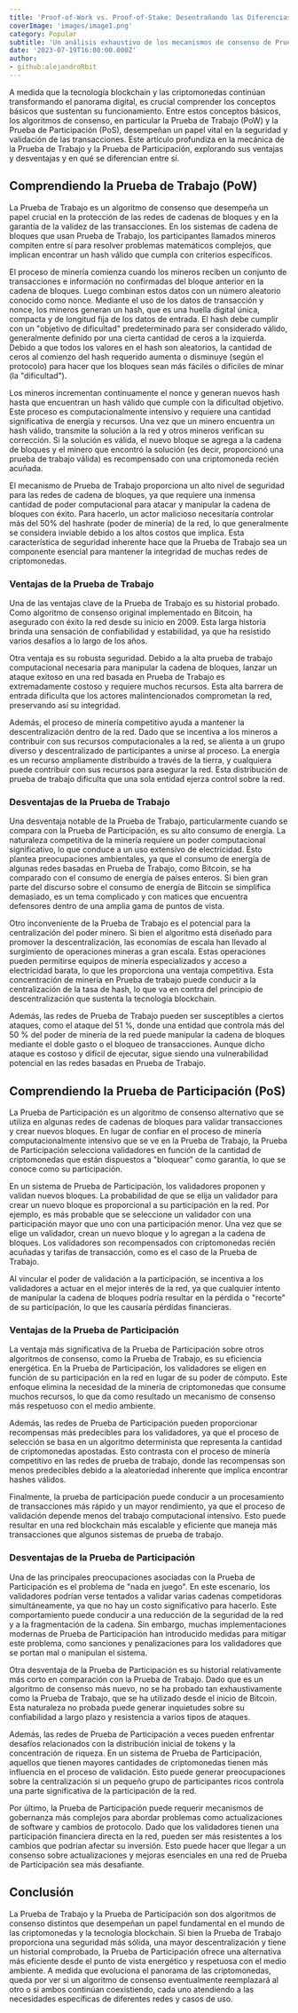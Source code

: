 ```yaml
---
title: 'Proof-of-Work vs. Proof-of-Stake: Desentrañando las Diferencias Clave'
coverImage: 'images/image1.png'
category: Popular
subtitle: 'Un análisis exhaustivo de los mecanismos de consenso de Prueba de Trabajo y Prueba de Participación, que destaca sus ventajas, desventajas y características distintivas.'
date: '2023-07-19T16:00:00.000Z'
author: 
- github:alejandroRbit
---
```


A medida que la tecnología blockchain y las criptomonedas continúan transformando el panorama digital, es crucial comprender los conceptos básicos que sustentan su funcionamiento. Entre estos conceptos básicos, los algoritmos de consenso, en particular la Prueba de Trabajo (PoW) y la Prueba de Participación (PoS), desempeñan un papel vital en la seguridad y validación de las transacciones. Este artículo profundiza en la mecánica de la Prueba de Trabajo y la Prueba de Participación, explorando sus ventajas y desventajas y en qué se diferencian entre sí.


## Comprendiendo la Prueba de Trabajo (PoW)

La Prueba de Trabajo es un algoritmo de consenso que desempeña un papel crucial en la protección de las redes de cadenas de bloques y en la garantía de la validez de las transacciones. En los sistemas de cadena de bloques que usan Prueba de Trabajo, los participantes llamados mineros compiten entre sí para resolver problemas matemáticos complejos, que implican encontrar un hash válido que cumpla con criterios específicos.

El proceso de minería comienza cuando los mineros reciben un conjunto de transacciones e información no confirmadas del bloque anterior en la cadena de bloques. Luego combinan estos datos con un número aleatorio conocido como nonce. Mediante el uso de los datos de transacción y nonce, los mineros generan un hash, que es una huella digital única, compacta y de longitud fija de los datos de entrada. El hash debe cumplir con un "objetivo de dificultad" predeterminado para ser considerado válido, generalmente definido por una cierta cantidad de ceros a la izquierda. Debido a que todos los valores en el hash son aleatorios, la cantidad de ceros al comienzo del hash requerido aumenta o disminuye (según el protocolo) para hacer que los bloques sean más fáciles o difíciles de minar (la "dificultad").

Los mineros incrementan continuamente el nonce y generan nuevos hash hasta que encuentran un hash válido que cumple con la dificultad objetivo. Este proceso es computacionalmente intensivo y requiere una cantidad significativa de energía y recursos. Una vez que un minero encuentra un hash válido, transmite la solución a la red y otros mineros verifican su corrección. Si la solución es válida, el nuevo bloque se agrega a la cadena de bloques y el minero que encontró la solución (es decir, proporcionó una prueba de trabajo válida) es recompensado con una criptomoneda recién acuñada.

El mecanismo de Prueba de Trabajo proporciona un alto nivel de seguridad para las redes de cadena de bloques, ya que requiere una inmensa cantidad de poder computacional para atacar y manipular la cadena de bloques con éxito. Para hacerlo, un actor malicioso necesitaría controlar más del 50% del hashrate (poder de minería) de la red, lo que generalmente se considera inviable debido a los altos costos que implica. Esta característica de seguridad inherente hace que la Prueba de Trabajo sea un componente esencial para mantener la integridad de muchas redes de criptomonedas.


### Ventajas de la Prueba de Trabajo

Una de las ventajas clave de la Prueba de Trabajo es su historial probado. Como algoritmo de consenso original implementado en Bitcoin, ha asegurado con éxito la red desde su inicio en 2009. Esta larga historia brinda una sensación de confiabilidad y estabilidad, ya que ha resistido varios desafíos a lo largo de los años.

Otra ventaja es su robusta seguridad. Debido a la alta prueba de trabajo computacional necesaria para manipular la cadena de bloques, lanzar un ataque exitoso en una red basada en Prueba de Trabajo es extremadamente costoso y requiere muchos recursos. Esta alta barrera de entrada dificulta que los actores malintencionados comprometan la red, preservando así su integridad.

Además, el proceso de minería competitivo ayuda a mantener la descentralización dentro de la red. Dado que se incentiva a los mineros a contribuir con sus recursos computacionales a la red, se alienta a un grupo diverso y descentralizado de participantes a unirse al proceso. La energía es un recurso ampliamente distribuido a través de la tierra, y cualquiera puede contribuir con sus recursos para asegurar la red. Esta distribución de prueba de trabajo dificulta que una sola entidad ejerza control sobre la red.


### Desventajas de la Prueba de Trabajo

Una desventaja notable de la Prueba de Trabajo, particularmente cuando se compara con la Prueba de Participación, es su alto consumo de energía. La naturaleza competitiva de la minería requiere un poder computacional significativo, lo que conduce a un uso extensivo de electricidad. Esto plantea preocupaciones ambientales, ya que el consumo de energía de algunas redes basadas en Prueba de Trabajo, como Bitcoin, se ha comparado con el consumo de energía de países enteros. Si bien gran parte del discurso sobre el consumo de energía de Bitcoin se simplifica demasiado, es un tema complicado y con matices que encuentra defensores dentro de una amplia gama de puntos de vista.

Otro inconveniente de la Prueba de Trabajo es el potencial para la centralización del poder minero. Si bien el algoritmo está diseñado para promover la descentralización, las economías de escala han llevado al surgimiento de operaciones mineras a gran escala. Estas operaciones pueden permitirse equipos de minería especializados y acceso a electricidad barata, lo que les proporciona una ventaja competitiva. Esta concentración de minería en Prueba de trabajo puede conducir a la centralización de la tasa de hash, lo que va en contra del principio de descentralización que sustenta la tecnología blockchain.

Además, las redes de Prueba de Trabajo pueden ser susceptibles a ciertos ataques, como el ataque del 51 %, donde una entidad que controla más del 50 % del poder de minería de la red puede manipular la cadena de bloques mediante el doble gasto o el bloqueo de transacciones. Aunque dicho ataque es costoso y difícil de ejecutar, sigue siendo una vulnerabilidad potencial en las redes basadas en Prueba de Trabajo.


## Comprendiendo la Prueba de Participación (PoS)

La Prueba de Participación es un algoritmo de consenso alternativo que se utiliza en algunas redes de cadenas de bloques para validar transacciones y crear nuevos bloques. En lugar de confiar en el proceso de minería computacionalmente intensivo que se ve en la Prueba de Trabajo, la Prueba de Participación selecciona validadores en función de la cantidad de criptomonedas que están dispuestos a "bloquear" como garantía, lo que se conoce como su participación.

En un sistema de Prueba de Participación, los validadores proponen y validan nuevos bloques. La probabilidad de que se elija un validador para crear un nuevo bloque es proporcional a su participación en la red. Por ejemplo, es más probable que se seleccione un validador con una participación mayor que uno con una participación menor. Una vez que se elige un validador, crean un nuevo bloque y lo agregan a la cadena de bloques. Los validadores son recompensados con criptomonedas recién acuñadas y tarifas de transacción, como es el caso de la Prueba de Trabajo.

Al vincular el poder de validación a la participación, se incentiva a los validadores a actuar en el mejor interés de la red, ya que cualquier intento de manipular la cadena de bloques podría resultar en la pérdida o "recorte" de su participación, lo que les causaría pérdidas financieras.


### Ventajas de la Prueba de Participación

La ventaja más significativa de la Prueba de Participación sobre otros algoritmos de consenso, como la Prueba de Trabajo, es su eficiencia energética. En la Prueba de Participación, los validadores se eligen en función de su participación en la red en lugar de su poder de cómputo. Este enfoque elimina la necesidad de la minería de criptomonedas que consume muchos recursos, lo que da como resultado un mecanismo de consenso más respetuoso con el medio ambiente.

Además, las redes de Prueba de Participación pueden proporcionar recompensas más predecibles para los validadores, ya que el proceso de selección se basa en un algoritmo determinista que representa la cantidad de criptomonedas apostadas. Esto contrasta con el proceso de minería competitivo en las redes de prueba de trabajo, donde las recompensas son menos predecibles debido a la aleatoriedad inherente que implica encontrar hashes válidos.

Finalmente, la prueba de participación puede conducir a un procesamiento de transacciones más rápido y un mayor rendimiento, ya que el proceso de validación depende menos del trabajo computacional intensivo. Esto puede resultar en una red blockchain más escalable y eficiente que maneja más transacciones que algunos sistemas de prueba de trabajo.


### Desventajas de la Prueba de Participación

Una de las principales preocupaciones asociadas con la Prueba de Participación es el problema de "nada en juego". En este escenario, los validadores podrían verse tentados a validar varias cadenas competidoras simultáneamente, ya que no hay un costo significativo para hacerlo. Este comportamiento puede conducir a una reducción de la seguridad de la red y a la fragmentación de la cadena. Sin embargo, muchas implementaciones modernas de Prueba de Participación han introducido medidas para mitigar este problema, como sanciones y penalizaciones para los validadores que se portan mal o manipulan el sistema.

Otra desventaja de la Prueba de Participación es su historial relativamente más corto en comparación con la Prueba de Trabajo. Dado que es un algoritmo de consenso más nuevo, no se ha probado tan exhaustivamente como la Prueba de Trabajo, que se ha utilizado desde el inicio de Bitcoin. Esta naturaleza no probada puede generar inquietudes sobre su confiabilidad a largo plazo y resistencia a varios tipos de ataques.

Además, las redes de Prueba de Participación a veces pueden enfrentar desafíos relacionados con la distribución inicial de tokens y la concentración de riqueza. En un sistema de Prueba de Participación, aquellos que tienen mayores cantidades de criptomonedas tienen más influencia en el proceso de validación. Esto puede generar preocupaciones sobre la centralización si un pequeño grupo de participantes ricos controla una parte significativa de la participación de la red.

Por último, la Prueba de Participación puede requerir mecanismos de gobernanza más complejos para abordar problemas como actualizaciones de software y cambios de protocolo. Dado que los validadores tienen una participación financiera directa en la red, pueden ser más resistentes a los cambios que podrían afectar su inversión. Esto puede hacer que llegar a un consenso sobre actualizaciones y mejoras esenciales en una red de Prueba de Participación sea más desafiante.


## Conclusión

La Prueba de Trabajo y la Prueba de Participación son dos algoritmos de consenso distintos que desempeñan un papel fundamental en el mundo de las criptomonedas y la tecnología blockchain. Si bien la Prueba de Trabajo proporciona una seguridad más sólida, una mayor descentralización y tiene un historial comprobado, la Prueba de Participación ofrece una alternativa más eficiente desde el punto de vista energético y respetuosa con el medio ambiente. A medida que evoluciona el panorama de las criptomonedas, queda por ver si un algoritmo de consenso eventualmente reemplazará al otro o si ambos continúan coexistiendo, cada uno atendiendo a las necesidades específicas de diferentes redes y casos de uso.
